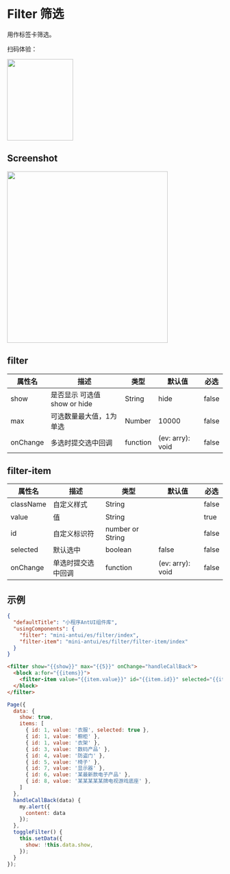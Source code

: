 # Filter 筛选

用作标签卡筛选。

扫码体验：

<img src="https://gw.alipayobjects.com/zos/rmsportal/CGpZwarBxYgOdUWtiVyC.jpeg" width="154" height="190" />

## Screenshot

<img src="https://gw.alipayobjects.com/zos/rmsportal/nQwrZGWZgwNfGcBfVwxc.png" width="375" height="400" />

## filter

| 属性名 | 描述 | 类型 | 默认值 | 必选 |
|----|----|----|----|----|
| show | 是否显示 可选值 show or hide | String | hide | false |
| max | 可选数量最大值，1为单选 | Number | 10000 | false |
| onChange | 多选时提交选中回调 | function | (ev: arry): void | false |

## filter-item

| 属性名 | 描述 | 类型 | 默认值 | 必选 |
|----|----|----|----|----|
| className | 自定义样式 | String | | false |
| value | 值 | String | | true |
| id | 自定义标识符 | number or String | | false |
| selected | 默认选中 | boolean |false | false |
| onChange | 单选时提交选中回调 | function | (ev: arry): void | false |

## 示例

```json
{
  "defaultTitle": "小程序AntUI组件库",
  "usingComponents": {
    "filter": "mini-antui/es/filter/index",
    "filter-item": "mini-antui/es/filter/filter-item/index"
  }
}
```

```html
<filter show="{{show}}" max="{{5}}" onChange="handleCallBack">
  <block a:for="{{items}}">
    <filter-item value="{{item.value}}" id="{{item.id}}" selected="{{item.selected}}"/>
  </block>
</filter>
```

```javascript
Page({
  data: {
    show: true,
    items: [
      { id: 1, value: '衣服', selected: true },
      { id: 1, value: '橱柜' },
      { id: 1, value: '衣架' },
      { id: 3, value: '数码产品' },
      { id: 4, value: '防盗门' },
      { id: 5, value: '椅子' },
      { id: 7, value: '显示器' },
      { id: 6, value: '某最新款电子产品' },
      { id: 8, value: '某某某某某牌电视游戏底座' },
    ]
  },
  handleCallBack(data) {
    my.alert({
      content: data
    });
  },
  toggleFilter() {
    this.setData({
      show: !this.data.show,
    });
  }
});
```
